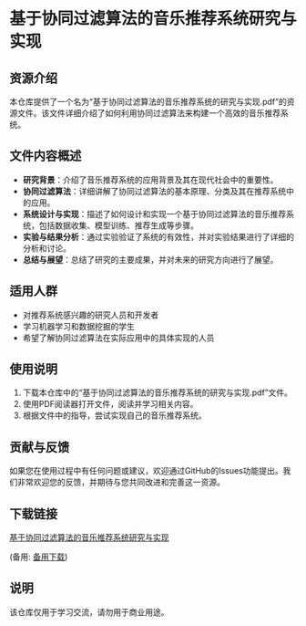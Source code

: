# 基于协同过滤算法的音乐推荐系统研究与实现

## 资源介绍

本仓库提供了一个名为“基于协同过滤算法的音乐推荐系统的研究与实现.pdf”的资源文件。该文件详细介绍了如何利用协同过滤算法来构建一个高效的音乐推荐系统。

## 文件内容概述

- **研究背景**：介绍了音乐推荐系统的应用背景及其在现代社会中的重要性。
- **协同过滤算法**：详细讲解了协同过滤算法的基本原理、分类及其在推荐系统中的应用。
- **系统设计与实现**：描述了如何设计和实现一个基于协同过滤算法的音乐推荐系统，包括数据收集、模型训练、推荐生成等步骤。
- **实验与结果分析**：通过实验验证了系统的有效性，并对实验结果进行了详细的分析和讨论。
- **总结与展望**：总结了研究的主要成果，并对未来的研究方向进行了展望。

## 适用人群

- 对推荐系统感兴趣的研究人员和开发者
- 学习机器学习和数据挖掘的学生
- 希望了解协同过滤算法在实际应用中的具体实现的人员

## 使用说明

1. 下载本仓库中的“基于协同过滤算法的音乐推荐系统的研究与实现.pdf”文件。
2. 使用PDF阅读器打开文件，阅读并学习相关内容。
3. 根据文件中的指导，尝试实现自己的音乐推荐系统。

## 贡献与反馈

如果您在使用过程中有任何问题或建议，欢迎通过GitHub的Issues功能提出。我们非常欢迎您的反馈，并期待与您共同改进和完善这一资源。

## 下载链接
[基于协同过滤算法的音乐推荐系统研究与实现](https://pan.quark.cn/s/23ac3597de20) 

(备用: [备用下载](https://pan.baidu.com/s/1Z4E1hlu8CtkW7ATymEIBCg?pwd=1234))

## 说明

该仓库仅用于学习交流，请勿用于商业用途。
